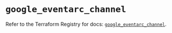 # `google_eventarc_channel`

Refer to the Terraform Registry for docs: [`google_eventarc_channel`](https://registry.terraform.io/providers/hashicorp/google/6.33.0/docs/resources/eventarc_channel).
